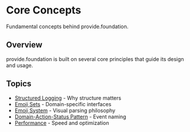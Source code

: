 # Core Concepts

Fundamental concepts behind provide.foundation.

## Overview

provide.foundation is built on several core principles that guide its design and usage.

## Topics

- [Structured Logging](structured-logging.md) - Why structure matters
- [Emoji Sets](emoji-sets.md) - Domain-specific interfaces
- [Emoji System](emoji-system.md) - Visual parsing philosophy
- [Domain-Action-Status Pattern](das-pattern.md) - Event naming
- [Performance](performance.md) - Speed and optimization
